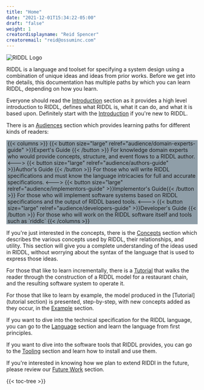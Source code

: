 ```yaml
---
title: "Home"
date: "2021-12-01T15:34:22-05:00"
draft: "false" 
weight: 1 
creatordisplayname: "Reid Spencer"
creatoremail: "reid@ossuminc.com"
---
```


![RIDDL Logo](/images/RIDDL-Logo-128x128.png)

RIDDL is a language and toolset for specifying a system design 
using a combination of unique ideas and ideas from prior works. 
Before we get into the details, this documentation has multiple
paths by which you can learn RIDDL, depending on how you learn.

Everyone should read the [Introduction](introduction) section as it
provides a high level introduction to RIDDL, defines what RIDDL is, 
what it can do, and what it is based upon.  Definitely start 
with the [Introduction](introduction) if you're new to RIDDL.

There is an [Audiences](audience) section which provides learning 
paths for different kinds of readers:
<div style="background-color: #8f9ea8; padding-left: 3px">
{{< columns >}}
{{< button size="large" relref="audience/domain-experts-guide" >}}Expert's Guide {{< /button >}}
For knowledge domain experts who would provide concepts, structure, and event 
flows to a RIDDL author. 
<--->
{{< button size="large" relref="audience/authors-guide" >}}Author's Guide {{< /button >}}
For those who will write RIDDL specifications and must know the language 
intricacies for full and accurate specifications.
<--->
{{< button size="large" relref="audience/implementors-guide" >}}Implementor's Guide{{< /button >}}
For those who will implement software systems based on RIDDL specifications and
the output of RIDDL based tools.
<--->
{{< button size="large" relref="audience/developers-guide" >}}Developer's Guide {{< /button >}}
For those who will work on  the RIDDL software itself and tools such as `riddlc` 
{{< /columns >}}
</div>

If you're just interested in the concepts, there is the [Concepts](concepts) 
section which describes the various concepts used by RIDDL, their relationships,
and utility. This section will give you a complete understanding of the ideas
used in RIDDL, without worrying about the syntax of the language that is used
to express those ideas.

For those that like to learn incrementally, there is a 
[Tutorial](tutorial) that walks the reader through the 
construction 
of a RIDDL model for a restaurant chain, and the resulting software system 
to operate it.

For those that like to learn by example, the model produced in the 
[Tutorial](tutorial section) is presented, step-by-step, with new concepts 
added as they occur, in the [Example](examples) section.

If you want to dive into the technical specification for the RIDDL language,
you can go to the [Language](language) section and learn the language from 
first principles. 

If you want to dive into the software tools that RIDDL provides, you can go
to the [Tooling](tooling) section and learn how to install and use them. 

If you're interested in knowing how we plan to extend RIDDl in the future, 
please review our [Future Work](future-work) section. 

{{< toc-tree >}}

